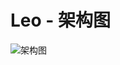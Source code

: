 # Leo - 架构图

![架构图](https://model-tianmunews.oss-cn-hangzhou.aliyuncs.com/model/LightPicture/Untitled.png)
